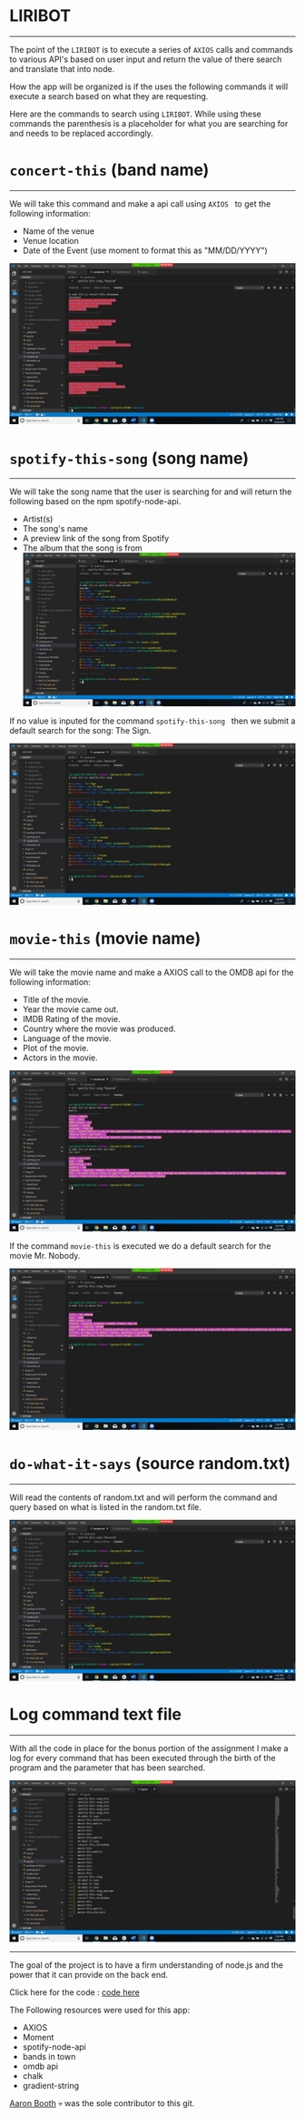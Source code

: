 # LIRIBOT

---
The point of the ```LIRIBOT``` is to execute a series of ```AXIOS``` calls and commands to various API's based on user input and return the value of there search and translate that into node.

How the app will be organized is if the uses the following commands it will execute a search based on what they are requesting.

Here are the commands to search using ```LIRIBOT```. While using these commands the parenthesis is a placeholder for what you are searching for and needs to be replaced accordingly.

# ```concert-this``` (band name)
---
We will take this command and make a api call using ```AXIOS ``` to get the following information:

* Name of the venue
* Venue location
* Date of the Event (use moment to format this as "MM/DD/YYYY")

![](images/concert.jpg)

# ```spotify-this-song``` (song name)
---
We will take the song name that the user is searching for and will return the following based on the npm spotify-node-api.

* Artist(s)
* The song's name
* A preview link of the song from Spotify
* The album that the song is from
 ![](images/thissong.jpg)   

 If no value is inputed for the command ```spotify-this-song ``` then we submit a default search for the song: The Sign.

 ![](images/thissongdefault.jpg)
# ```movie-this``` (movie name)
---
We will take the movie name and make a AXIOS call to the OMDB api for the following information:

* Title of the movie.
* Year the movie came out.
* IMDB Rating of the movie.
* Country where the movie was produced.
* Language of the movie.
* Plot of the movie.
* Actors in the movie.

![](images/moviesearch.jpg)

If the command ```movie-this``` is executed we do a default search for the movie Mr. Nobody.

![](images/moviedefault.jpg)

 # ```do-what-it-says``` (source random.txt)
---
 Will read the contents of random.txt and will perform the command and query based on what is listed in the random.txt file.

![](images/dowhatitsays.jpg)

# Log command text file
---
With all the code in place for the bonus portion of the assignment I make a log for every command that has been executed through the birth of the program and the parameter that has been searched.

![](images/logfile.jpg)

---

The goal of the project is to have a firm understanding of node.js and the power that it can provide on the back end.

Click here for the code :  [code here](https://github.com/ABooth9422/LIRIBOT.git)

The Following resources were used for this app:

* AXIOS
* Moment
* spotify-node-api
* bands in town
* omdb api
* chalk
* gradient-string

[Aaron Booth](https://abooth9422.github.io/) :skull: was the sole contributor to this git.